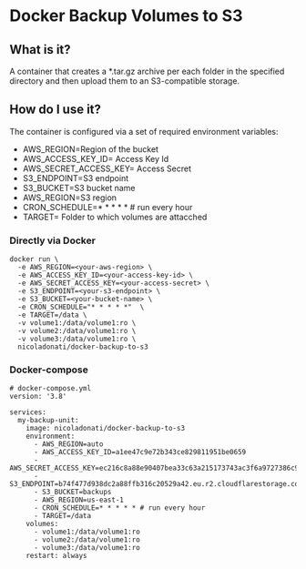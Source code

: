 # Docker Backup Volumes to S3

## What is it?
A container that creates a *.tar.gz archive per each folder in the specified directory and then upload them to an S3-compatible storage.

## How do I use it?
The container is configured via a set of required environment variables:
- AWS_REGION=Region of the bucket
- AWS_ACCESS_KEY_ID= Access Key Id
- AWS_SECRET_ACCESS_KEY= Access Secret
- S3_ENDPOINT=S3 endpoint
- S3_BUCKET=S3 bucket name
- AWS_REGION=S3 region
- CRON_SCHEDULE=* * * * * # run every hour
- TARGET= Folder to which volumes are attacched

### Directly via Docker
```
docker run \
  -e AWS_REGION=<your-aws-region> \
  -e AWS_ACCESS_KEY_ID=<your-access-key-id> \
  -e AWS_SECRET_ACCESS_KEY=<your-access-secret> \
  -e S3_ENDPOINT=<your-s3-endpoint> \
  -e S3_BUCKET=<your-bucket-name> \
  -e CRON_SCHEDULE="* * * * *"  \
  -e TARGET=/data \
  -v volume1:/data/volume1:ro \
  -v volume2:/data/volume1:ro \
  -v volume3:/data/volume1:ro \
  nicoladonati/docker-backup-to-s3
```

### Docker-compose
```
# docker-compose.yml
version: '3.8'

services:
  my-backup-unit:
    image: nicoladonati/docker-backup-to-s3
    environment:
      - AWS_REGION=auto
      - AWS_ACCESS_KEY_ID=a1ee47c9e72b343ce829811951be0659
      - AWS_SECRET_ACCESS_KEY=ec216c8a88e90407bea33c63a215173743ac3f6a9727386c93bdcca9ee250463
      - S3_ENDPOINT=b74f477d938dc2a88ffb316c20529a42.eu.r2.cloudflarestorage.com
      - S3_BUCKET=backups
      - AWS_REGION=us-east-1
      - CRON_SCHEDULE=* * * * * # run every hour
      - TARGET=/data
    volumes:
      - volume1:/data/volume1:ro
      - volume2:/data/volume1:ro
      - volume3:/data/volume1:ro
    restart: always
```